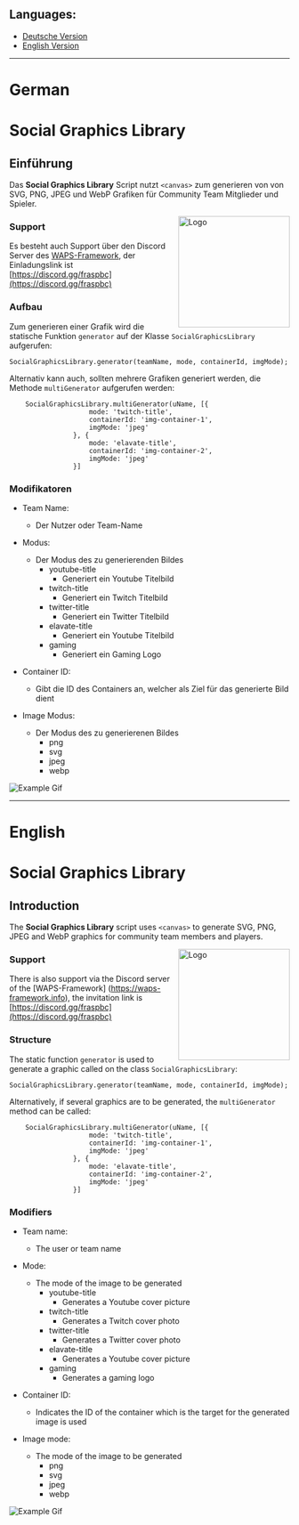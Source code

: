 ## Languages:
  - [Deutsche Version](#german)
  - [English Version](#english)
  
--------------------------------------------------------------------------------------------------------

# German
# Social Graphics Library

## Einführung

Das **Social Graphics Library** Script nutzt `<canvas>`
zum generieren von von SVG, PNG, JPEG und WebP Grafiken für Community Team Mitglieder und Spieler.

<img src="assets/sgl.png" alt="Logo" width="200px" height="auto" align="right" position="absolute">

### Support

Es besteht auch Support über den Discord Server des [WAPS-Framework](https://waps-framework.info), der Einladungslink ist [https://discord.gg/fraspbc](https://discord.gg/fraspbc)

### Aufbau

Zum generieren einer Grafik wird die statische Funktion `generator`
auf der Klasse `SocialGraphicsLibrary` aufgerufen:

`SocialGraphicsLibrary.generator(teamName, mode, containerId, imgMode);`

Alternativ kann auch, sollten mehrere Grafiken generiert werden, die Methode `multiGenerator` aufgerufen werden:

        SocialGraphicsLibrary.multiGenerator(uName, [{
                        mode: 'twitch-title',
                        containerId: 'img-container-1',
                        imgMode: 'jpeg'
                    }, {
                        mode: 'elavate-title',
                        containerId: 'img-container-2',
                        imgMode: 'jpeg'
                    }]

### Modifikatoren

* Team Name:
  * Der Nutzer oder Team-Name
* Modus:
  * Der Modus des zu generierenden Bildes
    * youtube-title
      * Generiert ein Youtube Titelbild
    * twitch-title
      * Generiert ein Twitch Titelbild
    * twitter-title
      * Generiert ein Twitter Titelbild
    * elavate-title
      * Generiert ein Youtube Titelbild
    * gaming
      * Generiert ein Gaming Logo

* Container ID:
  * Gibt die ID des Containers an, welcher als Ziel für
      das generierte Bild dient

* Image Modus:
  * Der Modus des zu generierenen Bildes
    * png
    * svg
    * jpeg
    * webp

![Example Gif](./assets/Demo.gif)

-------------------------------------------------------------------------------------------------------------------------------------------------------------------------

# English
# Social Graphics Library

## Introduction

The **Social Graphics Library** script uses `<canvas>`
to generate SVG, PNG, JPEG and WebP graphics for community team members and players.

<img src="assets/sgl.png" alt="Logo" width="200px" height="auto" align="right" position="absolute">

### Support

There is also support via the Discord server of the [WAPS-Framework] (https://waps-framework.info), the invitation link is [https://discord.gg/fraspbc](https://discord.gg/fraspbc)

### Structure

The static function `generator` is used to generate a graphic
called on the class `SocialGraphicsLibrary`:

`SocialGraphicsLibrary.generator(teamName, mode, containerId, imgMode);`

Alternatively, if several graphics are to be generated, the `multiGenerator` method can be called:

        SocialGraphicsLibrary.multiGenerator(uName, [{
                        mode: 'twitch-title',
                        containerId: 'img-container-1',
                        imgMode: 'jpeg'
                    }, {
                        mode: 'elavate-title',
                        containerId: 'img-container-2',
                        imgMode: 'jpeg'
                    }]

### Modifiers

* Team name:
   * The user or team name
* Mode:
   * The mode of the image to be generated
     * youtube-title
       * Generates a Youtube cover picture
     * twitch-title
       * Generates a Twitch cover photo
     * twitter-title
       * Generates a Twitter cover photo
     * elavate-title
       * Generates a Youtube cover picture
     * gaming
       * Generates a gaming logo

* Container ID:
   * Indicates the ID of the container which is the target for
       the generated image is used
       
* Image mode:
   * The mode of the image to be generated
     * png
     * svg
     * jpeg
     * webp

![Example Gif](./assets/Demo.gif)
